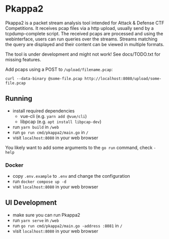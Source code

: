 # Pkappa2

Pkappa2 is a packet stream analysis tool intended for Attack & Defense CTF Competitions.
It receives pcap files via a http upload, usually send by a tcpdump-complete script.
The received pcaps are processed and using the webinterface, users can run queries over the streams.
Streams matching the query are displayed and their content can be viewed in multiple formats.

The tool is under development and might not work!
See docs/TODO.txt for missing features.

Add pcaps using a POST to `/upload/filename.pcap`:
```
curl --data-binary @some-file.pcap http://localhost:8080/upload/some-file.pcap
```

## Running

- install required dependencies
    - vue-cli (e.g. `yarn add @vue/cli`)
    - libpcap (e.g. `apt install libpcap-dev`)
- run `yarn build` in `/web`
- run `go run cmd/pkappa2/main.go` in `/`
- visit `localhost:8080` in your web browser

You likely want to add some arguments to the `go run` command, check `-help`

### Docker
- copy `.env.example` to `.env` and change the configuration
- run `docker compose up -d`
- visit `localhost:8080` in your web browser

## UI Development

- make sure you can run Pkappa2
- run `yarn serve` in `/web`
- run `go run cmd/pkappa2/main.go -address :8081` in `/`
- visit `localhost:8080` in your web browser
